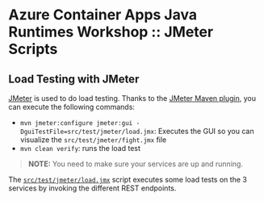 # Azure Container Apps Java Runtimes Workshop :: JMeter Scripts

## Load Testing with JMeter

[JMeter](https://jmeter.apache.org/) is used to do load testing.
Thanks to the [JMeter Maven plugin](https://github.com/jmeter-maven-plugin/jmeter-maven-plugin), you can execute the following commands:

* `mvn jmeter:configure jmeter:gui -DguiTestFile=src/test/jmeter/load.jmx`: Executes the GUI so you can visualize the `src/test/jmeter/fight.jmx` file
* `mvn clean verify`: runs the load test

> **NOTE:** You need to make sure your services are up and running.

The [`src/test/jmeter/load.jmx`](jmeter/src/test/jmeter/load.jmx) script executes some load tests on the 3 services by invoking the different REST endpoints.
